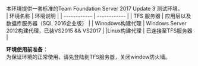 </br>
本环境提供一套标准的Team Foundation Server 2017 Update 3 测试环境。
</br>
| 环境名称  | 环境说明  |
| ------------ | ------------ |
| TFS 服务器  | 应用层以及数据库服务器（SQL 2016企业版）  |
| Winodows构建代理  | Windows Server 2012构建代理，已装VS2015 && VS2017  |
|Linux构建代理 | 已连接至TFS服务器 |
</br>

**环境使用前准备：**
</br>
为保证环境的正常使用，请先登陆到TFS服务器，关闭window防火墙。


